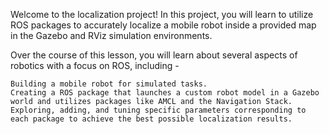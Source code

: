 Welcome to the localization project! In this project, you will learn to utilize ROS packages to accurately localize a mobile robot inside a provided map in the Gazebo and RViz simulation environments.

Over the course of this lesson, you will learn about several aspects of robotics with a focus on ROS, including -

    Building a mobile robot for simulated tasks.
    Creating a ROS package that launches a custom robot model in a Gazebo world and utilizes packages like AMCL and the Navigation Stack.
    Exploring, adding, and tuning specific parameters corresponding to each package to achieve the best possible localization results.
